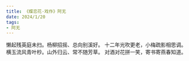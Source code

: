 ```yaml
---
title: 《蝶恋花·戏作》阿无
date: 2024/1/20
tags:
- 阿无
---
```

懒起残英庭未扫。杨柳招摇、总向别溪好。
十二年光吹更老，小梅疏影相思调。
横玉流风青叶杪。山外归云、常不随芳草。
对酒对花拼一笑，寄书寄燕春知道。
